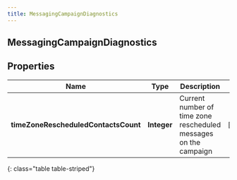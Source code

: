 ```yaml
---
title: MessagingCampaignDiagnostics
---
```

## MessagingCampaignDiagnostics


## Properties

| Name | Type | Description | Notes |
| ------------ | ------------- | ------------- | ------------- |
| **timeZoneRescheduledContactsCount** | <!----><!---->**Integer**<!----> | Current number of time zone rescheduled messages on the campaign |  [optional] |
{: class="table table-striped"}



